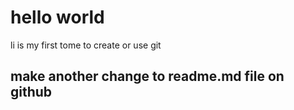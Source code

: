 # hello world 
li is my first tome to create or use git
## make another change to readme.md file on github
